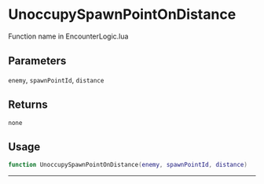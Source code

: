 # UnoccupySpawnPointOnDistance
Function name in EncounterLogic.lua
## Parameters
`enemy`, `spawnPointId`, `distance`
## Returns
`none`
## Usage
```lua
function UnoccupySpawnPointOnDistance(enemy, spawnPointId, distance)
```
---
